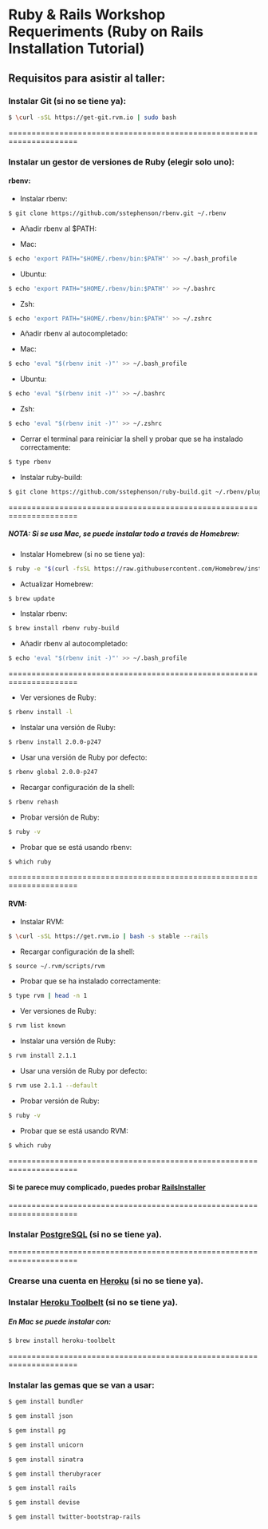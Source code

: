 # Ruby &amp; Rails Workshop Requeriments (Ruby on Rails Installation Tutorial)

## Requisitos para asistir al taller:



### Instalar Git (si no se tiene ya):

```bash
$ \curl -sSL https://get-git.rvm.io | sudo bash
```

 
 =====================================================================
 

### Instalar un gestor de versiones de Ruby (elegir solo uno):



#### rbenv:

 * Instalar rbenv:
 ```bash
 $ git clone https://github.com/sstephenson/rbenv.git ~/.rbenv
 ```

 * Añadir rbenv al $PATH:

 - Mac:
 ```bash
 $ echo 'export PATH="$HOME/.rbenv/bin:$PATH"' >> ~/.bash_profile
 ```

 - Ubuntu:
 ```bash
 $ echo 'export PATH="$HOME/.rbenv/bin:$PATH"' >> ~/.bashrc
 ```

 - Zsh:
 ```bash
 $ echo 'export PATH="$HOME/.rbenv/bin:$PATH"' >> ~/.zshrc
 ```

 * Añadir rbenv al autocompletado:

 - Mac:
 ```bash
 $ echo 'eval "$(rbenv init -)"' >> ~/.bash_profile
 ```

 - Ubuntu:
 ```bash
 $ echo 'eval "$(rbenv init -)"' >> ~/.bashrc
 ```

 - Zsh:
 ```bash
 $ echo 'eval "$(rbenv init -)"' >> ~/.zshrc
 ```

 * Cerrar el terminal para reiniciar la shell y probar que se ha instalado correctamente:
 ```bash
 $ type rbenv
 ```

 * Instalar ruby-build:
 ```bash
 $ git clone https://github.com/sstephenson/ruby-build.git ~/.rbenv/plugins/ruby-build
 ```
 
 =====================================================================
 
##### NOTA: Si se usa Mac, se puede instalar todo a través de Homebrew:

 * Instalar Homebrew (si no se tiene ya):
```bash
$ ruby -e "$(curl -fsSL https://raw.githubusercontent.com/Homebrew/install/master/install)"
```

 * Actualizar Homebrew:
```bash
$ brew update
```

 * Instalar rbenv:
```bash
$ brew install rbenv ruby-build
```

 * Añadir rbenv al autocompletado:
```bash
$ echo 'eval "$(rbenv init -)"' >> ~/.bash_profile
```
 
 =====================================================================
 
 * Ver versiones de Ruby:
 ```bash
 $ rbenv install -l
 ```

 * Instalar una versión de Ruby:
 ```bash
 $ rbenv install 2.0.0-p247
 ```

 * Usar una versión de Ruby por defecto:
 ```bash
 $ rbenv global 2.0.0-p247
 ```

 * Recargar configuración de la shell:
 ```bash
 $ rbenv rehash
 ```

 * Probar versión de Ruby:
 ```bash
 $ ruby -v
 ```

 * Probar que se está usando rbenv:
 ```bash
 $ which ruby
 ```

 
 =====================================================================
 

#### RVM:

 * Instalar RVM:
 ```bash
 $ \curl -sSL https://get.rvm.io | bash -s stable --rails
 ```

 * Recargar configuración de la shell:
 ```bash
 $ source ~/.rvm/scripts/rvm
 ```

 * Probar que se ha instalado correctamente:
 ```bash
 $ type rvm | head -n 1
 ```

 * Ver versiones de Ruby:
 ```bash
 $ rvm list known
 ```

 * Instalar una versión de Ruby:
 ```bash
 $ rvm install 2.1.1
 ```

 * Usar una versión de Ruby por defecto:
 ```bash
 $ rvm use 2.1.1 --default
 ```

 * Probar versión de Ruby:
 ```bash
 $ ruby -v
 ```

 * Probar que se está usando RVM:
 ```bash
 $ which ruby
 ```

 
 =====================================================================
 

#### Si te parece muy complicado, puedes probar [RailsInstaller](http://railsinstaller.org)

 
 =====================================================================
 

### Instalar [PostgreSQL](http://www.postgresql.org/download/) (si no se tiene ya).

 
 =====================================================================
 

### Crearse una cuenta en [Heroku](https://id.heroku.com/signup) (si no se tiene ya).


### Instalar [Heroku Toolbelt](https://toolbelt.heroku.com) (si no se tiene ya).
##### En Mac se puede instalar con:
```bash
$ brew install heroku-toolbelt
```

 
 =====================================================================
 

### Instalar las gemas que se van a usar:

```bash
$ gem install bundler

$ gem install json

$ gem install pg

$ gem install unicorn

$ gem install sinatra

$ gem install therubyracer

$ gem install rails

$ gem install devise

$ gem install twitter-bootstrap-rails
```


